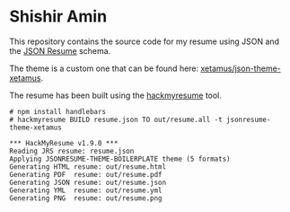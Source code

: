 # Shishir Amin


This repository contains the source code for my resume using JSON and the [JSON Resume](https://jsonresume.org/) schema.

The theme is a custom one that can be found here: [xetamus/json-theme-xetamus](https://github.com/xetamus/json-theme-xetamus).

The resume has been built using the [hackmyresume](https://github.com/hacksalot/HackMyResume) tool.

```
# npm install handlebars
# hackmyresume BUILD resume.json TO out/resume.all -t jsonresume-theme-xetamus

*** HackMyResume v1.9.0 ***
Reading JRS resume: resume.json
Applying JSONRESUME-THEME-BOILERPLATE theme (5 formats)
Generating HTML resume: out/resume.html
Generating PDF  resume: out/resume.pdf
Generating JSON resume: out/resume.json
Generating YML  resume: out/resume.yml
Generating PNG  resume: out/resume.png
```

